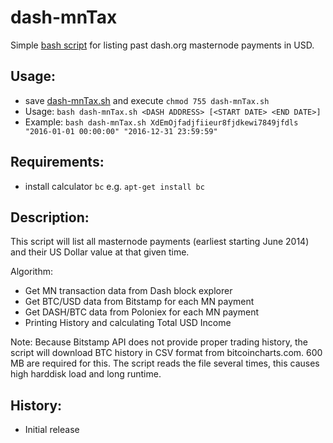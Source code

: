 # dash-mnTax
Simple [bash script](dash-mnTax.sh) for listing past dash.org masternode payments in USD.

## Usage:
- save [dash-mnTax.sh](dash-mnTax.sh) and execute `chmod 755 dash-mnTax.sh`
- Usage: `bash dash-mnTax.sh <DASH ADDRESS> [<START DATE> <END DATE>]`
- Example: `bash dash-mnTax.sh XdEmOjfadjfiieur8fjdkewi7849jfdls "2016-01-01 00:00:00" "2016-12-31 23:59:59"`

## Requirements:
- install calculator `bc` e.g. `apt-get install bc`

## Description:
This script will list all masternode payments (earliest starting June 2014) and their US Dollar value at that given time.

Algorithm:
- Get MN transaction data from Dash block explorer
- Get BTC/USD data from Bitstamp for each MN payment
- Get DASH/BTC data from Poloniex for each MN payment
- Printing History and calculating Total USD Income

Note: Because Bitstamp API does not provide proper trading history, the script will download BTC history in CSV format from bitcoincharts.com. 600 MB are required for this. The script reads the file several times, this causes high harddisk load and long runtime.

## History:
- Initial release